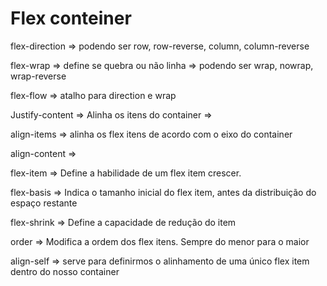 # Flex conteiner

flex-direction => podendo ser row, row-reverse, column, column-reverse

flex-wrap => define se quebra ou não linha => podendo ser wrap, nowrap, wrap-reverse

flex-flow => atalho para direction e wrap

Justify-content => Alinha os itens do container =>

align-items => alinha os flex itens de acordo com o eixo do container

align-content => 

flex-item => Define a habilidade de um flex item crescer.

flex-basis => Indica o tamanho inicial do flex item, antes da distribuição do espaço restante

flex-shrink => Define a capacidade de redução do item

order => Modifica a ordem dos flex itens. Sempre do menor para o maior

align-self => serve para definirmos o alinhamento de uma único flex item dentro do nosso container

